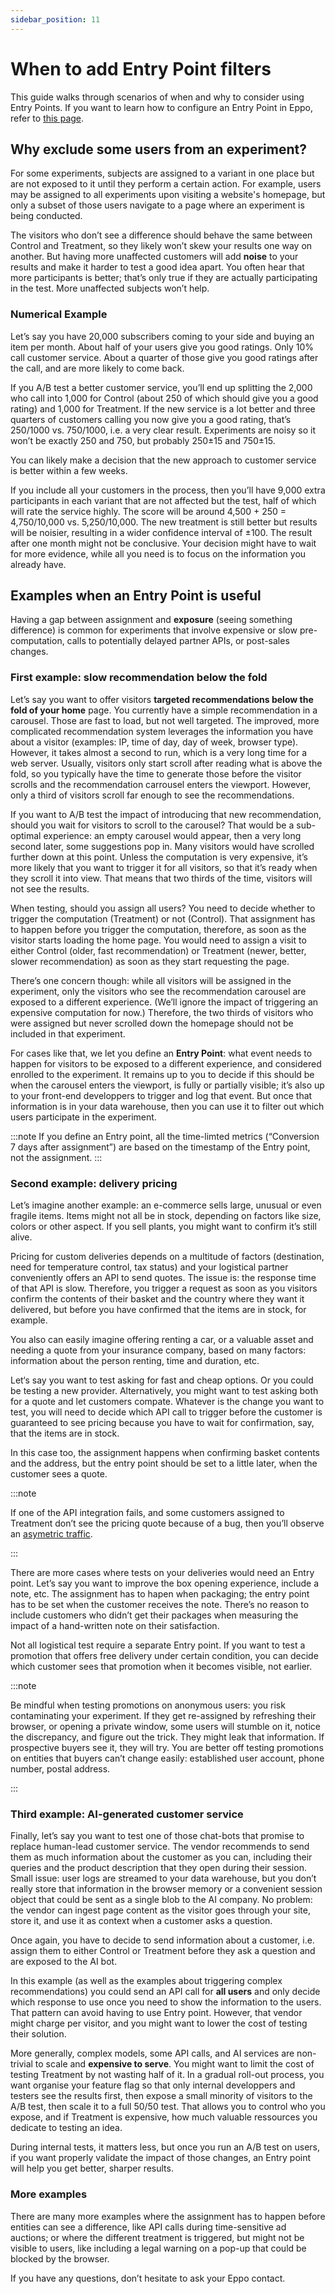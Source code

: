 ```yaml
---
sidebar_position: 11
---
```


# When to add Entry Point filters

This guide walks through scenarios of when and why to consider using Entry Points. If you want to learn how to configure an Entry Point in Eppo, refer to [this page](experiment-analysis/filter-assignments-by-entry-point.md).

## Why exclude some users from an experiment?

For some experiments, subjects are assigned to a variant in one place but are not exposed to it until they perform a certain action. For example, users may be assigned to all experiments upon visiting a website's homepage, but only a subset of those users navigate to a page where an experiment is being conducted.

The visitors who don’t see a difference should behave the same between Control and Treatment, so they likely won’t skew your results one way on another. But having more unaffected customers will add **noise** to your results and make it harder to test a good idea apart. You often hear that more participants is better; that’s only true if they are actually participating in the test. More unaffected subjects won’t help.

### Numerical Example 

Let’s say you have 20,000 subscribers coming to your side and buying an item per month. About half of your users give you good ratings. Only 10% call customer service. About a quarter of those give you good ratings after the call, and are more likely to come back.

If you A/B test a better customer service, you’ll end up splitting the 2,000 who call into 1,000 for Control (about 250 of which should give you a good rating) and 1,000 for Treatment. If the new service is a lot better and three quarters of customers calling you now give you a good rating, that’s 250/1000 vs. 750/1000, i.e. a very clear result. Experiments are noisy so it won’t be exactly 250 and 750, but probably 250±15 and 750±15.

You can likely make a decision that the new approach to customer service is better within a few weeks.

If you include all your customers in the process, then you’ll have 9,000 extra participants in each variant that are not affected but the test, half of which will rate the service highly. The score will be around 4,500 + 250 = 4,750/10,000 vs. 5,250/10,000. The new treatment is still better but results will be noisier, resulting in a wider confidence interval of ±100. The result after one month might not be conclusive. Your decision might have to wait for more evidence, while all you need is to focus on the information you already have.

## Examples when an Entry Point is useful

Having a gap between assignment and **exposure** (seeing something difference) is common for experiments that involve expensive or slow pre-computation, calls to potentially delayed partner APIs, or post-sales changes.

### First example: slow recommendation below the fold

Let’s say you want to offer visitors **targeted recommendations below the fold of your home** page. You currently have a simple recommendation in a carousel. Those are fast to load, but not well targeted. The improved, more complicated recommendation system leverages the information you have about a visitor (examples: IP, time of day, day of week, browser type). However, it takes almost a second to run, which is a very long time for a web server. Usually, visitors only start scroll after reading what is above the fold, so you typically have the time to generate those before the visitor scrolls and the recommendation carrousel enters the viewport. However, only a third of visitors scroll far enough to see the recommendations.

If you want to A/B test the impact of introducing that new recommendation, should you wait for visitors to scroll to the carousel? That would be a sub-optimal experience: an empty carousel would appear, then a very long second later, some suggestions pop in. Many visitors would have scrolled further down at this point. Unless the computation is very expensive, it’s more likely that you want to trigger it for all visitors, so that it’s ready when they scroll it into view. That means that two thirds of the time, visitors will not see the results.

When testing, should you assign all users? You need to decide whether to trigger the computation (Treatment) or not (Control). That assignment has to happen before you trigger the computation, therefore, as soon as the visitor starts loading the home page. You would need to assign a visit to either Control (older, fast recommendation) or Treatment (newer, better, slower recommendation) as soon as they start requesting the page.

There’s one concern though: while all visitors will be assigned in the experiment, only the visitors who see the recommendation carousel are exposed to a different experience. (We’ll ignore the impact of triggering an expensive computation for now.) Therefore, the two thirds of visitors who were assigned but never scrolled down the homepage should not be included in that experiment.

For cases like that, we let you define an **Entry Point**: what event needs to happen for visitors to be exposed to a different experience, and considered enrolled to the experiment. It remains up to you to decide if this should be when the carousel enters the viewport, is fully or partially visible; it’s also up to your front-end developpers to trigger and log that event. But once that information is in your data warehouse, then you can use it to filter out which users participate in the experiment.

:::note
If you define an Entry point, all the time-limted metrics (“Conversion 7 days after assignment”) are based on the timestamp of the Entry point, not the assignment. 
:::


### Second example: delivery pricing

Let’s imagine another example: an e-commerce sells large, unusual or even fragile items. Items might not all be in stock, depending on factors like size, colors or other aspect. If you sell plants, you might want to confirm it’s still alive. 

Pricing for custom deliveries depends on a multitude of factors (destination, need for temperature control, tax status) and your logistical partner conveniently offers an API to send quotes. The issue is: the response time of that API is slow. Therefore, you trigger a request as soon as you visitors confirm the contents of their basket and the country where they want it delivered, but before you have confirmed that the items are in stock, for example. 

You also can easily imagine offering renting a car, or a valuable asset and needing a quote from your insurance company, based on many factors: information about the person renting, time and duration, etc. 

Let‘s say you want to test asking for fast and cheap options. Or you could be testing a new provider. Alternatively, you might want to test asking both for a quote and let customers compate. Whatever is the change you want to test, you will need to decide which API call to trigger before the customer is guaranteed to see pricing because you have to wait for confirmation, say, that the items are in stock.

In this case too, the assignment happens when confirming basket contents and the address, but the entry point should be set to a little later, when the customer sees a quote.

:::note

If one of the API integration fails, and some customers assigned to Treatment don’t see the pricing quote because of a bug, then you’ll observe an [asymetric traffic](/statistics/sample-ratio-mismatch.md).

:::

There are more cases where tests on your deliveries would need an Entry point. Let’s say you want to improve the box opening experience, include a note, etc. The assignment has to hapen when packaging; the entry point has to be set when the customer receives the note. There’s no reason to include customers who didn’t get their packages when measuring the impact of a hand-written note on their satisfaction.

Not all logistical test require a separate Entry point. If you want to test a promotion that offers free delivery under certain condition, you can decide which customer sees that promotion when it becomes visible, not earlier.

:::note

Be mindful when testing promotions on anonymous users: you risk contaminating your experiment. If they get re-assigned by refreshing their browser, or opening a private window, some users will stumble on it, notice the discrepancy, and figure out the trick. They might leak that information. If prospective buyers see it, they will try. You are better off testing promotions on entities that buyers can’t change easily: established user account, phone number, postal address.

:::

### Third example: AI-generated customer service

Finally, let’s say you want to test one of those chat-bots that promise to replace human-lead customer service. The vendor recommends to send them as much information about the customer as you can, including their queries and the product description that they open during their session. Small issue: user logs are streamed to your data warehouse, but you don’t really store that information in the browser memory or a convenient session object that could be sent as a single blob to the AI company. No problem: the vendor can ingest page content as the visitor goes through your site, store it, and use it as context when a customer asks a question.

Once again, you have to decide to send information about a customer, i.e. assign them to either Control or Treatment before they ask a question and are exposed to the AI bot. 

In this example (as well as the examples about triggering complex recommendations) you could send an API call for **all users** and only decide which response to use once you need to show the information to the users. That pattern can avoid having to use Entry point. However, that vendor might charge per visitor, and you might want to lower the cost of testing their solution.

More generally, complex models, some API calls, and AI services are non-trivial to scale and **expensive to serve**. You might want to limit the cost of testing Treatment by not wasting half of it. In a gradual roll-out process, you want organise your feature flag so that only internal developpers and testers see the results first, then expose a small minority of visitors to the A/B test, then scale it to a full 50/50 test. That allows you to control who you expose, and if Treatment is expensive, how much valuable ressources you dedicate to testing an idea.

During internal tests, it matters less, but once you run an A/B test on users, if you want properly validate the impact of those changes, an Entry point will help you get better, sharper results.

### More examples

There are many more examples where the assignment has to happen before entities can see a difference, like API calls during time-sensitive ad auctions; or where the different treatment is triggered, but might not be visible to users, like including a legal warning on a pop-up that could be blocked by the browser.

If you have any questions, don’t hesitate to ask your Eppo contact.
